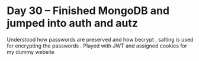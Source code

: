 # Day 30 – Finished MongoDB and jumped into auth and autz



Understood how passwords are preserved and how becrypt , salting is used for encrypting the passwords . Played with JWT and assigned cookies for my dummy website






